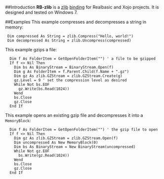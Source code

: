 ##Introduction
**RB-zlib** is a [zlib](http://www.zlib.net/) [binding](http://en.wikipedia.org/wiki/Language_binding) for Realbasic and Xojo projects. It is designed and tested on Windows 7. 

##Examples
This example compresses and decompresses a string in memory:
```vbnet
 Dim compressed As String = zlib.Compress("Hello, world!")
 Dim decompressed As String = zlib.Uncompress(compressed)
```

This example gzips a file:

```vbnet
  Dim f As FolderItem = GetOpenFolderItem("") ' a file to be gzipped
  If f <> Nil Then
    Dim bs As BinaryStream = BinaryStream.Open(f)
    Dim g As FolderItem = f.Parent.Child(f.Name + ".gz")
    Dim gz As zlib.GZStream = zlib.GZStream.Create(g)
    gz.Level = 9 ' set the compression level as desired
    While Not bs.EOF
      gz.Write(bs.Read(1024))
    Wend
    bs.Close
    gz.Close
  End If
```

This example opens an existing gzip file and decompresses it into a `MemoryBlock`:
```vbnet
  Dim f As FolderItem = GetOpenFolderItem("") ' the gzip file to open
  If f <> Nil Then
    Dim gz As zlib.GZStream = zlib.GZStream.Open(f)
    Dim uncompressed As New MemoryBlock(0)
    Dim bs As BinaryStream = New BinaryStream(uncompressed)
    While Not gz.EOF
      bs.Write(gz.Read(1024))
    Wend
    bs.Close
    gz.Close
  End If
```
